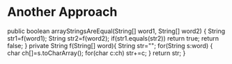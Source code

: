 # Another Approach
public boolean arrayStringsAreEqual(String[] word1, String[] word2) {
String str1=f(word1);
String str2=f(word2);
if(str1.equals(str2)) return true;
return false;
}
private String f(String[] word){
String str="";
for(String s:word)
{
char ch[]=s.toCharArray();
for(char c:ch)
str+=c;
}
return str;
}